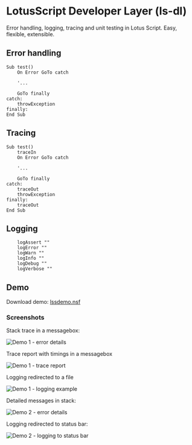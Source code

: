 # LotusScript Developer Layer (ls-dl)

Error handling, logging, tracing and unit testing in Lotus Script.
Easy, flexible, extensible.

## Error handling
```lss
Sub test()
	On Error GoTo catch
	
	'...
	
	GoTo finally
catch:
	throwException
finally:
End Sub
```

## Tracing
```lss
Sub test()
	traceIn
	On Error GoTo catch
	
	'...
	
	GoTo finally
catch:
	traceOut
	throwException
finally:
	traceOut
End Sub
```

## Logging
```lss
	logAssert ""
	logError ""
	logWarn ""
	logInfo ""
	logDebug ""
	logVerbose ""
```

## Demo
Download demo: [lssdemo.nsf](../master/demo/lsdldemo20160918.zip)

### Screenshots
Stack trace in a messagebox:

![Demo 1 - error details](../master/demo/lsdl_demo1_1.gif "Error stack report")

Trace report with timings in a messagebox

![Demo 1 - trace report](../master/demo/lsdl_demo1_2.gif "Trace report")

Logging redirected to a file

![Demo 1 - logging example](../master/demo/lsdl_demo1_3.gif "Logging")

Detailed messages in stack:

![Demo 2 - error details](../master/demo/lsdl_demo2_1.gif "Error stack report")

Logging redirected to status bar:

![Demo 2 - logging to status bar](../master/demo/lsdl_demo2_2.gif "Logging")
